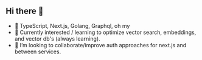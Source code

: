 ## Hi there 👋

<!--
**NickFoden/nickfoden** is a ✨ _special_ ✨ repository because its `README.md` (this file) appears on your GitHub profile.

Here are some ideas to get you started:
-->
- 🔭 TypeScript, Next.js, Golang, Graphql, oh my 
- 🌱 Currently interested / learning to optimize vector search, embeddings, and vector db's (always learning). 
- 👯 I’m looking to collaborate/improve auth approaches for next.js and between services.
<!--
- 🤔 I’m looking for help with ...
- 💬 Ask me about ...
- 📫 How to reach me: ...
- 😄 Pronouns: ...
- ⚡ Fun fact: ...
-->
